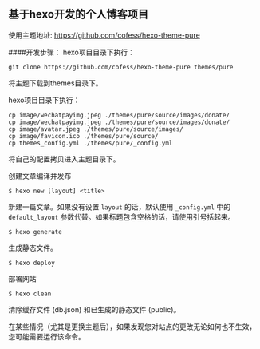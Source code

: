 ## 基于hexo开发的个人博客项目

使用主题地址:  https://github.com/cofess/hexo-theme-pure

####开发步骤：
hexo项目目录下执行：

```
git clone https://github.com/cofess/hexo-theme-pure themes/pure
```

将主题下载到themes目录下。

hexo项目目录下执行：

```
cp image/wechatpayimg.jpeg ./themes/pure/source/images/donate/
cp image/wechatpayimg.jpeg ./themes/pure/source/images/donate/
cp image/avatar.jpeg ./themes/pure/source/images/
cp image/favicon.ico ./themes/pure/source/
cp themes_config.yml ./themes/pure/_config.yml
```
将自己的配置拷贝进入主题目录下。

创建文章编译并发布

```
$ hexo new [layout] <title>

```
新建一篇文章。如果没有设置 ``layout`` 的话，默认使用 ``_config.yml`` 中的 ``default_layout`` 参数代替。如果标题包含空格的话，请使用引号括起来。

```
$ hexo generate
```
生成静态文件。

```
$ hexo deploy
```
部署网站

```
$ hexo clean
```
清除缓存文件 (db.json) 和已生成的静态文件 (public)。

在某些情况（尤其是更换主题后），如果发现您对站点的更改无论如何也不生效，您可能需要运行该命令。


